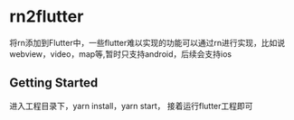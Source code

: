 # rn2flutter

将rn添加到Flutter中，一些flutter难以实现的功能可以通过rn进行实现，比如说webview，video，map等,暂时只支持android，后续会支持ios

## Getting Started

进入工程目录下，yarn install，yarn start，
接着运行flutter工程即可

